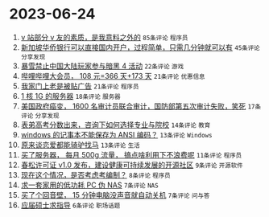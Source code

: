 # 2023-06-24

1. [v 站部分 v 友的素质，是我意料之外的](https://www.v2ex.com/t/951127) `85条评论` `程序员`
1. [新加坡华侨银行可以直接国内开户，过程简单，只需几分钟就可以有](https://www.v2ex.com/t/951126) `45条评论` `分享发现`
1. [暴雪禁止中国大陆玩家参与暗黑 4 活动](https://www.v2ex.com/t/951139) `22条评论` `游戏`
1. [哔哩哔哩大会员， 108 元=366 天+173 天](https://www.v2ex.com/t/951140) `21条评论` `优惠信息`
1. [我家门上老是被贴广告](https://www.v2ex.com/t/951137) `21条评论` `程序员`
1. [1 核 1G 的服务器](https://www.v2ex.com/t/951134) `18条评论` `服务器`
1. [美国政府癌变， 1600 名审计员联合审计，国防部第五次审计失败，笑死](https://www.v2ex.com/t/951151) `17条评论` `分享发现`
1. [表弟高考分数出来，咨询下如何选择专业与院校](https://www.v2ex.com/t/951129) `14条评论` `教育`
1. [windows 的记事本不能保存为 ANSI 编码？](https://www.v2ex.com/t/951155) `13条评论` `Windows`
1. [原来谈恋爱都能骑驴找马](https://www.v2ex.com/t/951136) `13条评论` `生活`
1. [买了服务器， 每月 500g 流量， 搞点啥利用下不浪费呢](https://www.v2ex.com/t/951138) `11条评论` `程序员`
1. [春松许可证 v1.0 发布，建设健康可持续发展的开源社区](https://www.v2ex.com/t/951128) `9条评论` `开源软件`
1. [现在这个情况，是否考虑考编制？](https://www.v2ex.com/t/951172) `8条评论` `程序员`
1. [求一套家用的低功耗 PC 伪 NAS](https://www.v2ex.com/t/951154) `7条评论` `NAS`
1. [买了个回音壁， 15 分钟电脑没声音就自动关机](https://www.v2ex.com/t/951149) `7条评论` `问与答`
1. [应届硕士求指导](https://www.v2ex.com/t/951150) `6条评论` `职场话题`

